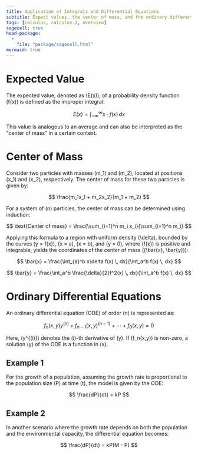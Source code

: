 ```yaml
---
title: Application of Integrals and Differential Equations 
subtitle: Expect values, the center of mass, and the ordinary differential equations 
tags: [calculus, calculus-2, overview]
sagecell: true
head-package:
  -
    file: "package/sagecell.html"
mermaid: true
---
```


# Expected Value

The expected value, denoted as \(E(x)\), of a probability density function \(f(x)\) is defined as the improper integral:

$$ E(x) = \int_{-\infty}^\infty x \cdot f(x) \, dx $$

This value is analogous to an average and can also be interpreted as the "center of mass" in a certain context.

# Center of Mass

Consider two particles with masses \(m_1\) and \(m_2\), located at positions \(x_1\) and \(x_2\), respectively. The center of mass for these two particles is given by:

$$ \frac{m_1x_1 + m_2x_2}{m_1 + m_2} $$

For a system of \(n\) particles, the center of mass can be determined using induction:

$$ \text{Center of mass} = \frac{\sum_{i=1}^n m_i x_i}{\sum_{i=1}^n m_i} $$

Applying this formula to a region with uniform density \(\delta\), bounded by the curves \(y = f(x)\), \(x = a\), \(x = b\), and \(y = 0\), where \(f(x)\) is positive and integrable, yields the coordinates of the center of mass \((\bar{x}, \bar{y})\):

$$ \bar{x} = \frac{\int_{a}^b x\delta f(x) \, dx}{\int_a^b f(x) \, dx} $$

$$ \bar{y} = \frac{\int_a^b \frac{\delta}{2}f^2(x) \, dx}{\int_a^b f(x) \, dx} $$

# Ordinary Differential Equations

An ordinary differential equation (ODE) of order \(n\) is represented as:

$$ f_n(x,y) y^{(n)} + f_{n-1}(x,y)^{(n-1)} + \cdots + f_0(x,y) = 0 $$

Here, \(y^{(i)}\) denotes the \(i\)-th derivative of \(y\). If \(f_n(x,y)\) is non-zero, a solution \(y\) of the ODE is a function in \(x\).

## Example 1

For the growth of a population, assuming the growth rate is proportional to the population size \(P\) at time \(t\), the model is given by the ODE:

$$ \frac{dP}{dt} = kP $$

## Example 2

In another scenario where the growth rate depends on both the population and the environmental capacity, the differential equation becomes:

$$ \frac{dP}{dt} = kP(M - P) $$
